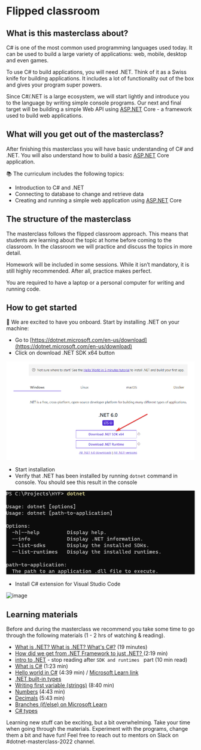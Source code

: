 # Flipped classroom

## What is this masterclass about?

C# is one of the most common used programming languages used today. It can be used to build a large variety of applications: web, mobile, desktop and even games.

To use C# to build applications, you will need .NET. Think of it as a Swiss knife for building applications. It includes a lot of functionality out of the box and gives your program super powers.

Since C#/.NET is a large ecosystem, we will start lightly and introduce you to the language by writing simple console programs. Our next and final target will be building a simple Web API using [ASP.NET](http://ASP.NET) Core - a framework used to build web applications.

## What will you get out of the masterclass?

After finishing this masterclass you will have basic understanding of C# and .NET. You will also understand how to build a basic [ASP.NET](http://ASP.NET) Core application.

📚 The curriculum includes the following topics:

- Introduction to C# and .NET
- Connecting to database to change and retrieve data
- Creating and running a simple web application using [ASP.NET](http://ASP.NET) Core

## The structure of the masterclass

The masterclass follows the flipped classroom approach. This means that students are learning about the topic at home before coming to the classroom. In the classroom we will practice and discuss the topics in more detail.

Homework will be included in some sessions. While it isn’t mandatory, it is still highly recommended. After all, practice makes perfect.

You are required to have a laptop or a personal computer for writing and running code.

## How to get started

🎉 We are excited to have you onboard. Start by installing .NET on your machine:

- Go to [https://dotnet.microsoft.com/en-us/download](https://dotnet.microsoft.com/en-us/download)
- Click on download .NET SDK x64 button

![Download dotnet](assets/dotnet-download.png)

- Start installation
- Verify that .NET has been installed by running `dotnet` command in console. You should see this result in the console

![Test dotnet installation](assets/dotnet-test.png)

- Install C# extension for Visual Studio Code

![image](https://user-images.githubusercontent.com/1658326/154748378-e4f8455e-5576-4893-9136-63d75ffed031.png)

## Learning materials

Before and during the masterclass we recommend you take some time to go through the following materials (1 - 2 hrs of watching & reading).

  - [What is .NET? What is .NET? What's C#?](https://www.youtube.com/watch?v=bEfBfBQq7EE) (19 minutes)
  - [How did we get from .NET Framework to just .NET?
](https://www.youtube.com/watch?v=RbbPLCyHTts) (2:19 min)
  - [intro to .NET](https://docs.microsoft.com/en-us/dotnet/core/introduction) - stop reading after `SDK and runtimes
` part (10 min read)
  - [What is C#](https://youtu.be/BM4CHBmAPh4) (1:23 min)
  - [Hello world in C#](https://youtu.be/KT2VR7m19So) (4:39 min) / [Microsoft Learn link](https://docs.microsoft.com/en-gb/learn/modules/csharp-write-first/)
  - [.NET built-in types](https://docs.microsoft.com/en-gb/dotnet/csharp/language-reference/builtin-types/built-in-types)
  - [Writing first variable (strings)](https://youtu.be/JSpC7Cz64h0) (8:40 min)
  - [Numbers](https://youtu.be/jEE0pWTq54U) (4:43 min)
  - [Decimals](https://youtu.be/kdKcpF9roeU) (5:43 min)
  - [Branches (if/else) on Microsoft Learn](https://docs.microsoft.com/en-gb/learn/modules/csharp-if-elseif-else/1-introduction)
  - [C# types](https://docs.microsoft.com/en-gb/dotnet/csharp/fundamentals/types/)

Learning new stuff can be exciting, but a bit overwhelming. Take your time when going through the materials. Experiment with the programs, change them a bit and have fun! Feel free to reach out to mentors on Slack on #dotnet-masterclass-2022 channel.
